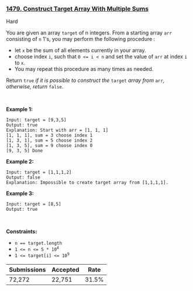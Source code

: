 ### [1479. Construct Target Array With Multiple Sums](https://leetcode.com/problems/construct-target-array-with-multiple-sums/)

Hard

You are given an array `` target `` of n integers. From a starting array `` arr `` consisting of `` n `` 1's, you may perform the following procedure :

*   let `` x `` be the sum of all elements currently in your array.
*   choose index `` i ``, such that `` 0 <= i < n `` and set the value of `` arr `` at index `` i `` to `` x ``.
*   You may repeat this procedure as many times as needed.

Return `` true `` _if it is possible to construct the_ `` target `` _array from_ `` arr ``_, otherwise, return_ `` false ``.

 

__Example 1:__

```
Input: target = [9,3,5]
Output: true
Explanation: Start with arr = [1, 1, 1] 
[1, 1, 1], sum = 3 choose index 1
[1, 3, 1], sum = 5 choose index 2
[1, 3, 5], sum = 9 choose index 0
[9, 3, 5] Done
```

__Example 2:__

```
Input: target = [1,1,1,2]
Output: false
Explanation: Impossible to create target array from [1,1,1,1].
```

__Example 3:__

```
Input: target = [8,5]
Output: true
```

 

__Constraints:__

*   `` n == target.length ``
*   <code>1 <= n <= 5 * 10<sup>4</sup></code>
*   <code>1 <= target[i] <= 10<sup>9</sup></code>

| Submissions    | Accepted     | Rate   |
| -------------- | ------------ | ------ |
| 72,272 | 22,751 | 31.5% |